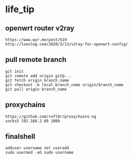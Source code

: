 # life_tip

## openwrt router v2ray

```
https://www.wyr.me/post/619
http://loonlog.com/2020/3/13/v2ray-for-openwrt-config/
```

## pull remote branch

```
git init
git remote add origin git@...
git fetch origin branch_name
git checkout -b local_branch_name origin/branch_name
git pull origin branch_name
```

## proxychains 

```
https://github.com/rofl0r/proxychains-ng
socks5 192.168.2.89 1089
```

## finalshell

```
adduser username not useradd
sudo usermod -aG sudo username
```
